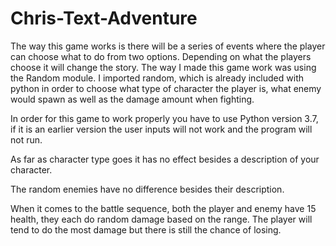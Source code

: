 # Chris-Text-Adventure

The way this game works is there will be a series of events where the player can choose what to do from two options. Depending on what the players choose it will change the story. The way I made this game work was using the Random module. I imported random, which is already included with python in order to choose what type of character the player is, what enemy would spawn as well as the damage amount when fighting.

In order for this game to work properly you have to use Python version 3.7, if it is an earlier version the user inputs will not work and the program will not run.

As far as character type goes it has no effect besides a description of your character.

The random enemies have no difference besides their description.

When it comes to the battle sequence, both the player and enemy have 15 health, they each do random damage based on the range. The player will tend to do the most damage but there is still the chance of losing.
